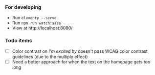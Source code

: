 ### For developing

- Run `eleventy --serve`
- Run `npm run watch:sass`
- View at http://localhost:8080/

### Todo items

- [ ] Color contrast on _I'm excited by_ doesn't pass WCAG color contrast guidelines (due to the multiply effect)
- [ ] Need a better approach for when the text on the homepage gets too long
